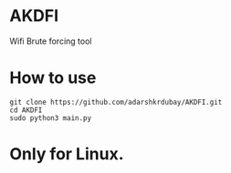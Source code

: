 # AKDFI
Wifi Brute forcing tool 

# How to use 
```shell
git clone https://github.com/adarshkrdubay/AKDFI.git
cd AKDFI
sudo python3 main.py
```
# Only for Linux. 

